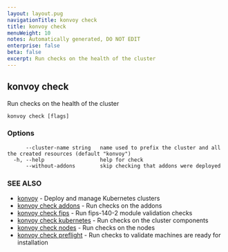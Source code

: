 ```yaml
---
layout: layout.pug
navigationTitle: konvoy check
title: konvoy check
menuWeight: 10
notes: Automatically generated, DO NOT EDIT
enterprise: false
beta: false
excerpt: Run checks on the health of the cluster
---
```


## konvoy check

Run checks on the health of the cluster

```
konvoy check [flags]
```

### Options

```
      --cluster-name string   name used to prefix the cluster and all the created resources (default "konvoy")
  -h, --help                  help for check
      --without-addons        skip checking that addons were deployed
```

### SEE ALSO

* [konvoy](../)	 - Deploy and manage Kubernetes clusters
* [konvoy check addons](./konvoy-check-addons/)	 - Run checks on the addons
* [konvoy check fips](./konvoy-check-fips/)	 - Run fips-140-2 module validation checks
* [konvoy check kubernetes](./konvoy-check-kubernetes/)	 - Run checks on the cluster components
* [konvoy check nodes](./konvoy-check-nodes/)	 - Run checks on the nodes
* [konvoy check preflight](./konvoy-check-preflight/)	 - Run checks to validate machines are ready for installation


